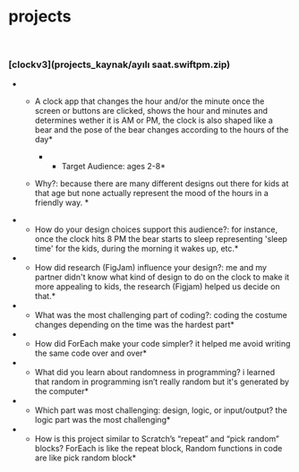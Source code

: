 # **projects** 

<br>

### **[clockv3](projects_kaynak/ayılı saat.swiftpm.zip)**

- * A clock app that changes the hour and/or the minute once the screen or buttons are clicked, shows the hour and minutes and determines wether it is AM or PM, the clock is also shaped like a bear and the pose of the bear changes according to the hours of the day*
 
    - * Target Audience: ages 2-8*

  * Why?: because there are many different designs out there for kids at that age but none actually represent the mood of the hours in a friendly way. *

- * How do your design choices support this audience?: for instance, once the clock hits 8 PM the bear starts to sleep representing 'sleep time' for the kids, during the morning it wakes up, etc.*

- * How did research (FigJam) influence your design?: me and my partner didn't know what kind of design to do on the clock to make it more appealing to kids, the research (Figjam) helped us decide on that.*

- * What was the most challenging part of coding?: coding the costume changes depending on the time was the hardest part*
  
- * How did ForEach make your code simpler? it helped me avoid writing the same code over and over*

- * What did you learn about randomness in programming? i learned that random in programming isn’t really random but it's generated by the computer*

- * Which part was most challenging: design, logic, or input/output? the logic part was the most challenging*

- * How is this project similar to Scratch’s “repeat” and “pick random” blocks? ForEach is like the repeat block, Random functions in code are like pick random block*
